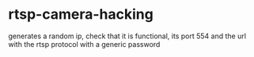 # rtsp-camera-hacking
generates a random ip, check that it is functional, its port 554 and the url with the rtsp protocol with a generic password
